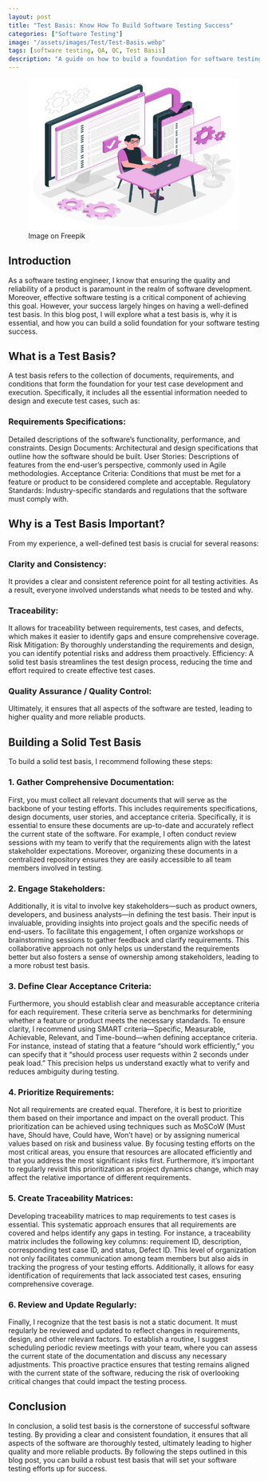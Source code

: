 ```yaml
---
layout: post
title: "Test Basis: Know How To Build Software Testing Success"
categories: ["Software Testing"]
image: "/assets/images/Test/Test-Basis.webp"
tags: [software testing, QA, QC, Test Basis]
description: "A guide on how to build a foundation for software testing success with a solid test basis."
---
```


<figure>
  <img src="/assets/images/Test/Test-Basis.webp" alt="Test Basis: Know How To Build Software Testing Success" />
  <figcaption>Image on Freepik</figcaption>
</figure>


## Introduction

As a software testing engineer, I know that ensuring the quality and reliability of a product is paramount in the realm of software development. Moreover, effective software testing is a critical component of achieving this goal. However, your success largely hinges on having a well-defined test basis. In this blog post, I will explore what a test basis is, why it is essential, and how you can build a solid foundation for your software testing success.

## What is a Test Basis?

A test basis refers to the collection of documents, requirements, and conditions that form the foundation for your test case development and execution. Specifically, it includes all the essential information needed to design and execute test cases, such as:

### Requirements Specifications: 
Detailed descriptions of the software’s functionality, performance, and constraints.
Design Documents: Architectural and design specifications that outline how the software should be built.
User Stories: Descriptions of features from the end-user’s perspective, commonly used in Agile methodologies.
Acceptance Criteria: Conditions that must be met for a feature or product to be considered complete and acceptable.
Regulatory Standards: Industry-specific standards and regulations that the software must comply with.

## Why is a Test Basis Important?

From my experience, a well-defined test basis is crucial for several reasons:

### Clarity and Consistency: 
It provides a clear and consistent reference point for all testing activities. As a result, everyone involved understands what needs to be tested and why.

### Traceability: 
It allows for traceability between requirements, test cases, and defects, which makes it easier to identify gaps and ensure comprehensive coverage.
Risk Mitigation: By thoroughly understanding the requirements and design, you can identify potential risks and address them proactively.
Efficiency: A solid test basis streamlines the test design process, reducing the time and effort required to create effective test cases.

### Quality Assurance / Quality Control: 
Ultimately, it ensures that all aspects of the software are tested, leading to higher quality and more reliable products.

## Building a Solid Test Basis

To build a solid test basis, I recommend following these steps:

### 1. Gather Comprehensive Documentation:

First, you must collect all relevant documents that will serve as the backbone of your testing efforts. This includes requirements specifications, design documents, user stories, and acceptance criteria. Specifically, it is essential to ensure these documents are up-to-date and accurately reflect the current state of the software. For example, I often conduct review sessions with my team to verify that the requirements align with the latest stakeholder expectations. Moreover, organizing these documents in a centralized repository ensures they are easily accessible to all team members involved in testing.

### 2. Engage Stakeholders:

Additionally, it is vital to involve key stakeholders—such as product owners, developers, and business analysts—in defining the test basis. Their input is invaluable, providing insights into project goals and the specific needs of end-users. To facilitate this engagement, I often organize workshops or brainstorming sessions to gather feedback and clarify requirements. This collaborative approach not only helps us understand the requirements better but also fosters a sense of ownership among stakeholders, leading to a more robust test basis.

### 3. Define Clear Acceptance Criteria:

Furthermore, you should establish clear and measurable acceptance criteria for each requirement. These criteria serve as benchmarks for determining whether a feature or product meets the necessary standards. To ensure clarity, I recommend using SMART criteria—Specific, Measurable, Achievable, Relevant, and Time-bound—when defining acceptance criteria. For instance, instead of stating that a feature “should work efficiently,” you can specify that it “should process user requests within 2 seconds under peak load.” This precision helps us understand exactly what to verify and reduces ambiguity during testing.

### 4. Prioritize Requirements:

Not all requirements are created equal. Therefore, it is best to prioritize them based on their importance and impact on the overall product. This prioritization can be achieved using techniques such as MoSCoW (Must have, Should have, Could have, Won’t have) or by assigning numerical values based on risk and business value. By focusing testing efforts on the most critical areas, you ensure that resources are allocated efficiently and that you address the most significant risks first. Furthermore, it’s important to regularly revisit this prioritization as project dynamics change, which may affect the relative importance of different requirements.

### 5. Create Traceability Matrices:

Developing traceability matrices to map requirements to test cases is essential. This systematic approach ensures that all requirements are covered and helps identify any gaps in testing. For instance, a traceability matrix includes the following key columns: requirement ID, description, corresponding test case ID, and status, Defect ID. This level of organization not only facilitates communication among team members but also aids in tracking the progress of your testing efforts. Additionally, it allows for easy identification of requirements that lack associated test cases, ensuring comprehensive coverage.

### 6. Review and Update Regularly:

Finally, I recognize that the test basis is not a static document. It must regularly be reviewed and updated to reflect changes in requirements, design, and other relevant factors. To establish a routine, I suggest scheduling periodic review meetings with your team, where you can assess the current state of the documentation and discuss any necessary adjustments. This proactive practice ensures that testing remains aligned with the current state of the software, reducing the risk of overlooking critical changes that could impact the testing process.

## Conclusion

In conclusion, a solid test basis is the cornerstone of successful software testing. By providing a clear and consistent foundation, it ensures that all aspects of the software are thoroughly tested, ultimately leading to higher quality and more reliable products. By following the steps outlined in this blog post, you can build a robust test basis that will set your software testing efforts up for success.
